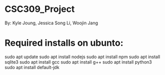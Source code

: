 # CSC309_Project

By: Kyle Joung, Jessica Song Li, Woojin Jang

# Required installs on ubunto:
sudo apt update
sudo apt install nodejs
sudo apt install npm
sudo apt install sqlite3
sudo apt install gcc
sudo apt install g++
sudo apt install python3
sudo apt install default-jdk

